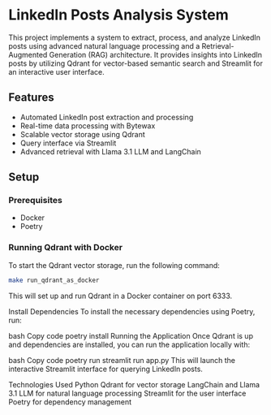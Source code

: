 # LinkedIn Posts Analysis System

This project implements a system to extract, process, and analyze LinkedIn posts using advanced natural language processing and a Retrieval-Augmented Generation (RAG) architecture. It provides insights into LinkedIn posts by utilizing Qdrant for vector-based semantic search and Streamlit for an interactive user interface.

## Features

- Automated LinkedIn post extraction and processing
- Real-time data processing with Bytewax
- Scalable vector storage using Qdrant
- Query interface via Streamlit
- Advanced retrieval with Llama 3.1 LLM and LangChain

## Setup

### Prerequisites

- Docker
- Poetry

### Running Qdrant with Docker

To start the Qdrant vector storage, run the following command:

```bash
make run_qdrant_as_docker
```
This will set up and run Qdrant in a Docker container on port 6333.

Install Dependencies
To install the necessary dependencies using Poetry, run:

bash
Copy code
poetry install
Running the Application
Once Qdrant is up and dependencies are installed, you can run the application locally with:

bash
Copy code
poetry run streamlit run app.py
This will launch the interactive Streamlit interface for querying LinkedIn posts.

Technologies Used
Python
Qdrant for vector storage
LangChain and Llama 3.1 LLM for natural language processing
Streamlit for the user interface
Poetry for dependency management
